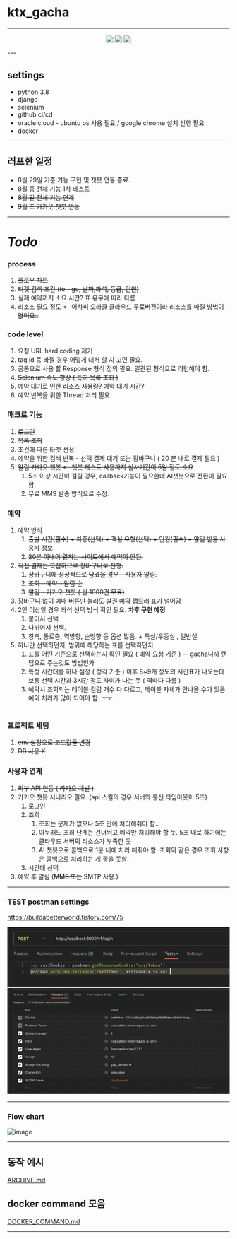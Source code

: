 # ktx_gacha

---
<p align="center">

<img src= "https://github.com/jaemanc/ktx_gacha/assets/104718153/cc030dda-eecf-4972-a2ea-cd7e4b981371" align="center" width="32%">
<img src= "https://github.com/jaemanc/ktx_gacha/assets/104718153/167f77b2-bf02-410a-bd08-374116ceef38" align="center" width="32%">
<img src= "https://github.com/jaemanc/ktx_gacha/assets/104718153/2e80618f-2bc1-4fbe-af8f-31896383d2bb" align="center" width="32%">

</p>
---


## settings
* python 3.8
* django 
* selenium
* github ci/cd 
* oracle cloud - ubuntu os 사용 필요 / google chrome 설치 선행 필요 
* docker 


---

## 러프한 일정
* 8월 29일 기준 기능 구현 및 챗봇 연동 종료.
* ~~8월 중 전체 기능 1차 테스트~~
* ~~8월 말 전체 기능 연계~~
* ~~9월 초 카카옷 챗봇 연동~~
---

# ***Todo***
### process
1. ~~플로우 차트~~
2. ~~티켓 검색 조건 (to - go, 날짜,좌석, 등급, 인원)~~
3. 실제 예약까지 소요 시간? 표 유무에 따라 다름
4. ~~리소스 필요 정도 <- 어차피 오라클 클라우드 무료버전이라 리소스를 따질 방법이 없어요..~~

### code level
1. 요청 URL hard coding 제거
2. tag id 등 바뀔 경우 어떻게 대처 할 지 고민 필요.
3. 공통으로 사용 할 Response 형식 정의 필요. 일관된 형식으로 리턴해야 함.
4. ~~Selenium 속도 향상 ( 특히 목록 조회 )~~
5. 예약 대기로 인한 리소스 사용량? 예약 대기 시간?
6. 예약 반복을 위한 Thread 처리 필요.

### 매크로 기능
1. ~~로그인~~ 
2. ~~목록 조회~~
3. ~~조건에 따른 타겟 선정~~
4. 예약을 위한 검색 반복 - 선택 결제 대기 또는 장바구니 ( 20 분 내로 결제 필요 )
5. ~~알림 카카오 챗봇 <- 챗봇 테스트 사용까지 심사기간이 5일 정도 소요~~
   1. 5초 이상 시간이 걸릴 경우, callback기능이 필요한데 AI챗봇으로 전환이 필요함.
   2. 무료 MMS 발송 방식으로 수정.

###  예약
1. 예약 방식 <br>
   1. ~~출발 시간(필수) + 차종(선택) + 객실 유형(선택) + 인원(필수) + 알림 받을 사용자 정보~~ <br>
   2. ~~20분 이내의 열차는 사이트에서 예약이 안됨.~~
2. ~~직접 결제는 복잡하므로 장바구니로 진행.~~ <br>
   1. ~~장바구니에 정상적으로 담겼을 경우 - 사용자 알림.~~ <br>
   2. ~~조회 - 예약 - 알림 순~~ <br>
   3. ~~알림 - 카카오 챗봇 ( 월 1000건 무료)~~<br>
3. ~~장바구니 없이 예매 버튼만 눌러도 발권 예약 탭으러 표가 넘어감~~
4. 2인 이상일 경우 좌석 선택 방식 확인 필요.  __차후 구현 예정__
   1. 붙어서 선택 <br>
   2. 나뉘어서 선택.<br>
   3. 창측, 통로층, 역방향, 순방향 등 옵션 많음. + 특실/우등실 , 일반실 <br>
5. 하나만 선택하던지, 범위에 해당하는 표를 선택하던지. <br>
   1. 표를 어떤 기준으로 선택하는지 확인 필요 ( 예약 요청 기준 ) -- gacha니까 랜덤으로 주는것도 방법인가 <br>
   2. 특정 시간대를 하나 설정 ( 정각 기준 ) 이후 8~9개 정도의 시간표가 나오는데 보통 선택 시간과 3시간 정도 차이가 나는 듯 ( 역마다 다름 ) <br>
   3. 예약시 조회되는 테이블 컬럼 개수 다 다르고, 테이블 자체가 안나올 수가 있음. 예외 처리가 많이 되어야 함. ㅜㅜ
    <br>



### 프로젝트 세팅
1. ~~env 설정으로 코드값들 변경~~
2. ~~DB 사용 X~~


### 사용자 연계
1. ~~외부 API 연동 ( 카카오 채널 )~~
2. 카카오 챗봇 시나리오 필요. (api 스킬의 경우 서버와 통신 타임아웃이 5초)
   1. ~~로그인~~
   2. 조회
      1. 조회는 문제가 없으나 5초 안에 처리해줘야 함..
      2. 아무래도 조회 단계는 건너뛰고 예약만 처리해야 할 듯. 5초 내로 하기에는 클라우드 서버의 리소스가 부족한 듯
      3. AI 챗봇으로 콜백으로 1분 내에 처리 해줘야 함. 조회와 같은 경우 조회 사항은 콜백으로 처리하는 게 좋을 듯함.
   3. 시간대 선택
3. 예약 후 알림 (~~MMS 또는~~ SMTP 사용.)

---

### TEST postman settings

https://buildabetterworld.tistory.com/75

![img.png](img.png)
![img_1.png](img_1.png)


---

### Flow chart
![image](https://github.com/jaemanc/ktx_gacha/assets/104718153/e993b595-bb60-4e68-8bc1-9d2a8ff4f28d)

---


## 동작 예시 
[ARCHIVE.md](ARCHIVE.md)
## docker command 모음
[DOCKER_COMMAND.md](DOCKER_COMMAND.md)

---

